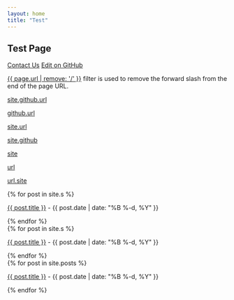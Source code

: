 ```yaml
---
layout: home
title: "Test"
---
```


## Test Page

<a href="https://www.zhutaosheng.com/contact">Contact Us</a>
<a href="https://github.com/zhutaosheng/zhutaosheng.github.io/edit/main/contact.md">Edit on GitHub</a>

<p><a href="{{ page.url }}">{{ page.url | remove: '/' }}</a> filter is used to remove the forward slash from the end of the page URL.</p>


<p><a href="{{ site.github.url }}">site.github.url</a></p>
<p><a href="{{ github.url }}">github.url</a></p>
<p><a href="{{ site.url }}">site.url</a></p>

<p><a href="{{ site.github }}">site.github</a></p>
<p><a href="{{ site }}">site</a></p>
<p><a href="{{ url }}">url</a></p>
<p><a href="{{ url.site }}">url.site</a></p>




<div class="row g-5 mb-5">
  <div class="col-md-12">
    {% for post in site.s %}
      <p><a href="{{ site.github.url }}/{{ post.url }}">{{ post.title }}</a> - {{ post.date | date: "%B %-d, %Y" }}</p>
    {% endfor %}
  </div>
</div>

<div class="row g-5 mb-5">
  <div class="col-md-12">
    {% for post in site.s %}
      <p><a href="{{ post.url }}">{{ post.title }}</a> - {{ post.date | date: "%B %-d, %Y" }}</p>
    {% endfor %}
  </div>
</div>


<div class="row g-5 mb-5">
  <div class="col-md-12">
    {% for post in site.posts %}
      <p><a href="{{ site.github.url }}/{{ post.url }}">{{ post.title }}</a> - {{ post.date | date: "%B %-d, %Y" }}</p>
    {% endfor %}
  </div>
</div>
